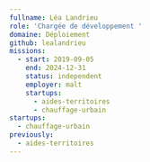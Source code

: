 ```yaml
---
fullname: Léa Landrieu
role: 'Chargée de développement '
domaine: Déploiement
github: lealandrieu
missions:
  - start: 2019-09-05
    end: 2024-12-31
    status: independent
    employer: malt
    startups:
      - aides-territoires
      - chauffage-urbain
startups:
  - chauffage-urbain
previously:
  - aides-territoires
---
```

